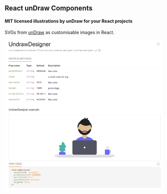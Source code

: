 ## React unDraw Components

#### MIT licensed illustrations by unDraw for your React projects

SVGs from [unDraw](https://undraw.co/) as customisable images in React.  

![alt text](readme.gif)

